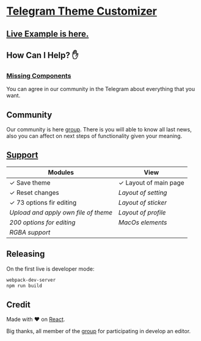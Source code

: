 # [Telegram Theme Customizer](http://livedemo.stickhands.com/tg_theme_customizer/)

## [Live Example is here.](http://livedemo.stickhands.com/tg_theme_customizer/)

## How Can I Help? :hand:

### [Missing Components](#missing-components)

You can agree in our community in the Telegram about everything that you want.


## Community

Our community is here [group](https://t.me/theme_customizer). There is you will able to know all last news, also you can affect on next steps of functionality given your meaning.

## [Support](#missing-components)

|     Modules                              |        View            |
|------------------------------------------|------------------------|
| ✓ Save theme                             | ✓ Layout of main page  |
| ✓ Reset changes                          | *Layout of setting*    |
| ✓ 73 options fir editing                 | *Layout of sticker*    |
|   *Upload and apply own file of theme*   | *Layout of profile*    |
|   *200 options for editing*              | *MacOs elements*       |
|   *RGBA support*                         |                        |

## Releasing

On the first live is developer mode:

```sh
webpack-dev-server
npm run build
```

## Credit

Made with :heart: on [React](https://github.com/facebook/react).

Big thanks, all member of the [group](https://t.me/theme_customizer) for participating in develop an editor.